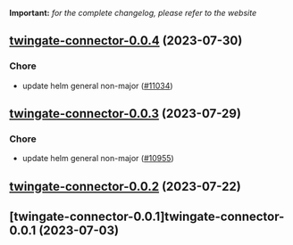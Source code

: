 **Important:**
*for the complete changelog, please refer to the website*




## [twingate-connector-0.0.4](https://github.com/truecharts/charts/compare/twingate-connector-0.0.3...twingate-connector-0.0.4) (2023-07-30)

### Chore

- update helm general non-major ([#11034](https://github.com/truecharts/charts/issues/11034))
  
  


## [twingate-connector-0.0.3](https://github.com/truecharts/charts/compare/twingate-connector-0.0.2...twingate-connector-0.0.3) (2023-07-29)

### Chore

- update helm general non-major ([#10955](https://github.com/truecharts/charts/issues/10955))
  
  


## [twingate-connector-0.0.2](https://github.com/truecharts/charts/compare/twingate-connector-0.0.1...twingate-connector-0.0.2) (2023-07-22)




## [twingate-connector-0.0.1]twingate-connector-0.0.1 (2023-07-03)

